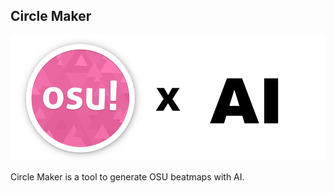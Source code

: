 ## Circle Maker

<img src="./images/osu_x_ai.png" width="800px"></img>

Circle Maker is a tool to generate OSU beatmaps with AI.
